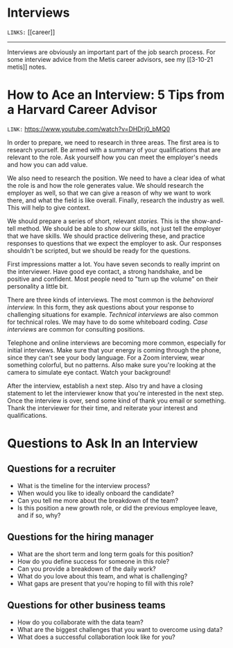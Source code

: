 # Interviews
`LINKS:` [[career]]


---
Interviews are obviously an important part of the job search process. For some interview advice from the Metis career advisors, see my [[3-10-21 metis]] notes. 

# How to Ace an Interview: 5 Tips from a Harvard Career Advisor
`LINK:` https://www.youtube.com/watch?v=DHDrj0_bMQ0

In order to prepare, we need to research in three areas. The first area is to research yourself. Be armed with a summary of your qualifications that are relevant to the role. Ask yourself how you can meet the employer's needs and how you can add value. 

We also need to research the position. We need to have a clear idea of what the role is and how the role generates value. We should research the employer as well, so that we can give a reason of why we want to work there, and what the field is like overall. Finally, research the industry as well. This will help to give context. 

We should prepare a series of short, relevant *stories.* This is the show-and-tell method. We should be able to *show* our skills, not just tell the employer that we have skills. We should practice delivering these, and practice responses to questions that we expect the employer to ask. Our responses shouldn't be scripted, but we should be ready for the questions. 

First impressions matter a lot. You have seven seconds to really imprint on the interviewer. Have good eye contact, a strong handshake, and be positive and confident. Most people need to "turn up the volume" on their personality a little bit. 

There are three kinds of interviews. The most common is the *behavioral interview.* In this form, they ask questions about your response to challenging situations for example. *Technical interviews* are also common for technical roles. We may have to do some whiteboard coding. *Case interviews* are common for consulting positions.

Telephone and online interviews are becoming more common, especially for initial interviews. Make sure that your energy is coming through the phone, since they can't see your body language. For a Zoom interview, wear something colorful, but no patterns. Also make sure you're looking at the camera to simulate eye contact. Watch your background!

After the interview, establish a next step. Also try and have a closing statement to let the interviewer know that you're interested in the next step. Once the interview is over, send some kind of thank you email or something. Thank the interviewer for their time, and reiterate your interest and qualifications. 

# Questions to Ask In an Interview
## Questions for a recruiter
- What is the timeline for the interview process?
- When would you like to ideally onboard the candidate?
- Can you tell me more about the breakdown of the team?
- Is this position a new growth role, or did the previous employee leave, and if so, why?

## Questions for the hiring manager
- What are the short term and long term goals for this position?
- How do you define success for someone in this role?
- Can you provide a breakdown of the daily work?
- What do you love about this team, and what is challenging?
- What gaps are present that you're hoping to fill with this role?

## Questions for other business teams
- How do you collaborate with the data team?
- What are the biggest challenges that you want to overcome using data?
- What does a successful collaboration look like for you?